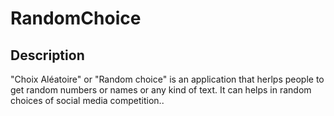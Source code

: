 # RandomChoice

## Description

"Choix Aléatoire" or "Random choice" is an application that herlps people to get random numbers or names or any kind of text.
It can helps in random choices of social media competition..
